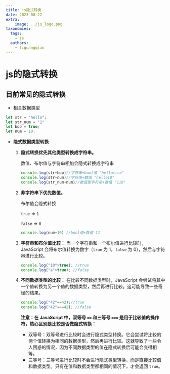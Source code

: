 ```yaml
---
title: js隐式转换
date: 2023-08-22
extra:
    image: ../js_logo.png
taxonomies:
  tags:
    - js
  authors:
    - liguangqiao  
---
```


# **js的隐式转换**

## 目前常见的隐式转换

- 相关数据类型

```js
let str = "hello";
let str_num = "1"
let boo = true;
let num = 10;
```

- **隐式数据类型转换**

  1. **隐式转换优先其他类型转换成字符串。**

     数值、布尔值与字符串相加会隐式转换成字符串

     ```js
     console.log(str+boo)//字符串+bool值 "hellotrue"
     console.log(str+num)//字符串+数值 "hello10"
     console.log(str_num+num)//数值型字符串+数值 "110" 
     ```

  2. **非字符串下优先数值。**

     布尔值会隐式转换

     `true` => `1`

     `false` => `0`

     ```js
     console.log(num+10) //bool值+数值 11
     ```

  3. **字符串和布尔值比较：** 当一个字符串和一个布尔值进行比较时，JavaScript 会将布尔值转换为数字（`true` 为 1，`false` 为 0），然后与字符串进行比较。
  
     ```js
     console.log("10">true); //true
     console.log("a">true); //false
     ```
  
  4. **不同数据类型的比较：** 在比较不同数据类型时，JavaScript 会尝试将其中一个值转换为另一个值的数据类型，然后再进行比较。这可能导致一些奇怪的结果。
  
     ```js
     console.log("42"==42);//true
     console.log("42"===42); //false
     ```
  
     **注意：在 JavaScript 中，双等号 `==` 和三等号 `===` 是用于比较值的操作符，核心区别是比较是否做隐式转换：**
  
     - 双等号：双等号进行比较时会进行隐式类型转换。它会尝试将比较的两个值转换为相同的数据类型，然后再进行比较。这就导致了一些令人困惑的情况，因为不同数据类型的值在隐式转换后可能会变得相等。
     - 三等号：三等号进行比较时不会进行隐式类型转换，而是直接比较值和数据类型。只有在值和数据类型都相同的情况下，才会返回 `true`。
